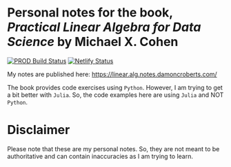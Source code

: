 # Personal notes for the book, *Practical Linear Algebra for Data Science* by Michael X. Cohen

[![PROD Build Status](
https://github.com/DamonCharlesRoberts/notesLinearAlg/actions/workflows/publish-workflow.yml/badge.svg?branch=main)](https://github.com/DamonCharlesRoberts/notesLinearAlg/actions/workflows/publish-workflow.yml)
[![Netlify Status](https://api.netlify.com/api/v1/badges/c2515454-8867-486f-b993-57696a123ee1/deploy-status)](https://app.netlify.com/sites/linalgnotes/deploys)


My notes are published here: https://linear.alg.notes.damoncroberts.com/

The book provides code exercises using `Python`. However, I am trying to get a bit better with `Julia`. So, the code examples here are using `Julia` and NOT `Python`.

# Disclaimer
Please note that these are my personal notes. So, they are not meant to be authoritative and can contain inaccuracies as I am trying to learn.

